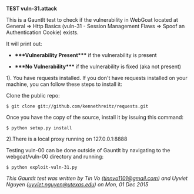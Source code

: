 **TEST vuln-31.attack**

This is a Gauntlt test to check if the vulnerability in WebGoat located at General => Http Basics (vuln-31 - Session Management Flaws => Spoof an Authentication Cookie) exists.

It will print out:

* **\*\*\*Vulnerability Present\*\*\*** if the vulnerability is present

* **\*\*\*No Vulnerability\*\*\*** if the vulnerability is fixed (aka not present)

1). You have requests installed. If you don't have requests installed on your machine, you can follow these steps to install it:

Clone the public repo:
		
	$ git clone git://github.com/kennethreitz/requests.git
		

Once you have the copy of the source, install it by issuing this command:
		
	$ python setup.py install
		

2).There is a local proxy running on 127.0.0.1:8888

Testing vuln-00 can be done outside of Gauntlt by navigating to the webgoat/vuln-00 directory and running:

	$ python exploit-vuln-31.py


*This Gauntlt test was written by Tin Vo (tinnvo1101@gmail.com) and Uyviet Nguyen (uyviet.nguyen@utexas.edu) on Mon, 01 Dec 2015*